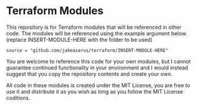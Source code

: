 # Terraform Modules

This repository is for Terraform modules that will be referenced in other code. The modules will be referenced using the example argument below. (replace INSERT-MODULE-HERE with the folder to be used)

```
source = "github.com/jakeasarus/terraform/INSERT-MODULE-HERE"
```

You are welcome to reference this code for your own modules, but I cannot guarantee continued functionality in your environment and I would instead suggest that you copy the repository contents and create your own. 

All code in these modules is created under the MIT License, you are free to use it and distribute it as you wish as long as you follow the MIT License coditions. 